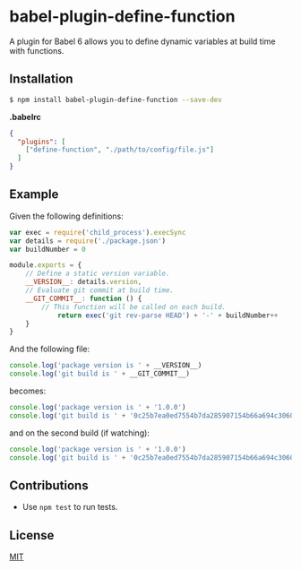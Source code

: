 # babel-plugin-define-function

A plugin for Babel 6 allows you to define dynamic variables at build time with functions.

## Installation

```bash
$ npm install babel-plugin-define-function --save-dev
```

**.babelrc**

```json
{
  "plugins": [
    ["define-function", "./path/to/config/file.js"]
  ]
}
```

## Example

Given the following definitions:
```javascript
var exec = require('child_process').execSync
var details = require('./package.json')
var buildNumber = 0

module.exports = {
	// Define a static version variable.
	__VERSION__: details.version,
	// Evaluate git commit at build time.
	__GIT_COMMIT__: function () {
		// This function will be called on each build.
			return exec('git rev-parse HEAD') + '-' + buildNumber++
	}
}
```

And the following file:

```javascript
console.log('package version is ' + __VERSION__)
console.log('git build is ' + __GIT_COMMIT__)
```

becomes:

```javascript
console.log('package version is ' + '1.0.0')
console.log('git build is ' + '0c25b7ea0ed7554b7da285907154b66a694c3060-0')
```

and on the second build (if watching):

```javascript
console.log('package version is ' + '1.0.0')
console.log('git build is ' + '0c25b7ea0ed7554b7da285907154b66a694c3060-1')
```

## Contributions

* Use `npm test` to run tests.

## License

[MIT](https://tldrlegal.com/license/mit-license)

